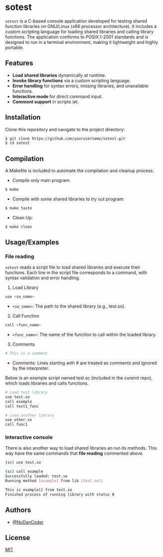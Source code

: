 # sotest

`sotest` is a C-based console application developed for testing shared function libraries on GNU/Linux (x86 processor architecture). It includes a custom scripting language for loading shared libraries and calling library functions. The application conforms to POSIX.1-2001 standards and is designed to run in a terminal environment, making it lightweight and highly portable.
## Features

- **Load shared libraries** dynamically at runtime.
- **Invoke library functions** via a custom scripting language.
- **Error handling** for syntax errors, missing libraries, and unavailable functions.
- **Interactive mode** for direct command input.
- **Comment support** in scripts (`#`).


## Installation

Clone this repository and navigate to the project directory:

```bash
$ git clone https://github.com/yourusername/sotest.git
$ cd sotest
```
## Compilation

A Makefile is included to automate the compilation and cleanup process.

- Compile only main program:
```bash
$ make
```

- Compile with some shared libraries to try out program:
```bash
$ make taste
```

- Clean Up:
```bash
$ make clean
```
## Usage/Examples

### File reading

`sotest` reads a script file to load shared libraries and execute their functions. Each line in the script file corresponds to a command, with syntax validation and error handling.

1. Load Library
```bash
use <so_name>
```
- `<so_name>`: The path to the shared library (e.g., test.so).
2. Call Function
```bash
call <func_name>
```
- `<func_name>`: The name of the function to call within the loaded library.
3. Comments
```bash
# This is a comment
```
- Comments: Lines starting with # are treated as comments and ignored by the interpreter.

Below is an example script named test.sc (included in the curernt repo), which loads libraries and calls functions.

```bash
# Load test library
use test.so
call example
call test1_func

# Load another library
use other.so
call func1
```

### Interactive console

There is also another way to load shared libraries an run its methods. This way have the same commands that **file reading** commented above.

```bash
(sc) use test.so

(sc) call example
Successfully loaded: test.so
Running method [example] from lib [test.so]:

This is example() from test.so
Finished process of running library with status 0
```
## Authors

- [@NoDanCoder](https://www.github.com/nodancoder)


## License

[MIT](https://choosealicense.com/licenses/mit/)

